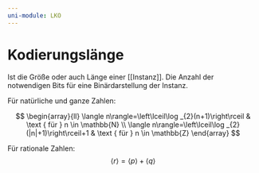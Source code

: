 ```yaml
---
uni-module: LKO
---
```


# Kodierungslänge

Ist die Größe oder auch Länge einer [[Instanz]].
Die Anzahl der notwendigen Bits für eine Binärdarstellung der Instanz.

Für natürliche und ganze Zahlen:

$$
\begin{array}{ll}
\langle n\rangle=\left\lceil\log _{2}(n+1)\right\rceil & \text { für } n \in \mathbb{N} \\
\langle n\rangle=\left\lceil\log _{2}(|n|+1)\right\rceil+1 & \text { für } n \in \mathbb{Z}
\end{array}
$$

Für rationale Zahlen:
$$\langle r\rangle=\langle p\rangle+\langle q\rangle$$
